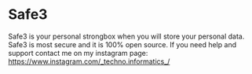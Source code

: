 # Safe3
Safe3 is your personal strongbox when you will store your personal data.
Safe3 is most secure and it is 100% open source.
If you need help and support contact me on my instagram page: https://www.instagram.com/_techno.informatics_/
